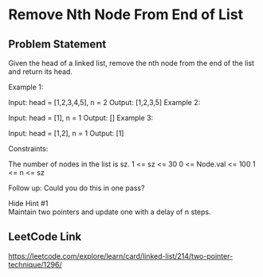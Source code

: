 # Remove Nth Node From End of List

## Problem Statement
Given the head of a linked list, remove the nth node from the end of the list and return its head.



Example 1:


Input: head = [1,2,3,4,5], n = 2
Output: [1,2,3,5]
Example 2:

Input: head = [1], n = 1
Output: []
Example 3:

Input: head = [1,2], n = 1
Output: [1]


Constraints:

The number of nodes in the list is sz.
1 <= sz <= 30
0 <= Node.val <= 100
1 <= n <= sz


Follow up: Could you do this in one pass?

Hide Hint #1  
Maintain two pointers and update one with a delay of n steps.

## LeetCode Link
https://leetcode.com/explore/learn/card/linked-list/214/two-pointer-technique/1296/
